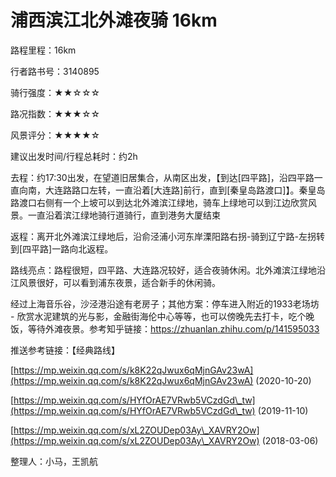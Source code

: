 # 浦西滨江北外滩夜骑 16km

路程里程：16km

行者路书号：3140895

骑行强度：★★☆☆☆

路况指数：★★★☆☆

风景评分：★★★★☆

建议出发时间/行程总耗时：约2h

去程：约17:30出发，在望道旧居集合，从南区出发，【到达\[四平路]，沿四平路一直向南，大连路路口左转，一直沿着\[大连路]前行，直到\[秦皇岛路渡口]】。秦皇岛路渡口右侧有一个上坡可以到达北外滩滨江绿地，骑车上绿地可以到江边欣赏风景。一直沿着滨江绿地骑行道骑行，直到港务大厦结束

返程：离开北外滩滨江绿地后，沿俞泾浦小河东岸溧阳路右拐-骑到辽宁路-左拐转到\[四平路]一路向北返程。

路线亮点：路程很短，四平路、大连路况较好，适合夜骑休闲。北外滩滨江绿地沿江风景很好，可以看到浦东夜景，适合新手的休闲骑。

经过上海音乐谷，沙泾港沿途有老房子；其他方案：停车进入附近的1933老场坊 - 欣赏水泥建筑的光与影，金融街海伦中心等等，也可以傍晚先去打卡，吃个晚饭，等待外滩夜景。参考知乎链接：[https://zhuanlan.zhihu.com/p/141595033 ](https://zhuanlan.zhihu.com/p/141595033)

推送参考链接：【经典路线】

[https://mp.weixin.qq.com/s/k8K22qJwux6qMjnGAv23wA](https://mp.weixin.qq.com/s/k8K22qJwux6qMjnGAv23wA) (2020-10-20)

[https://mp.weixin.qq.com/s/HYfOrAE7VRwb5VCzdGd\_tw](https://mp.weixin.qq.com/s/HYfOrAE7VRwb5VCzdGd\_tw) (2019-11-10)

[https://mp.weixin.qq.com/s/xL2ZOUDep03Ay\_XAVRY2Ow](https://mp.weixin.qq.com/s/xL2ZOUDep03Ay\_XAVRY2Ow) (2018-03-06)

整理人：小马，王凯航
